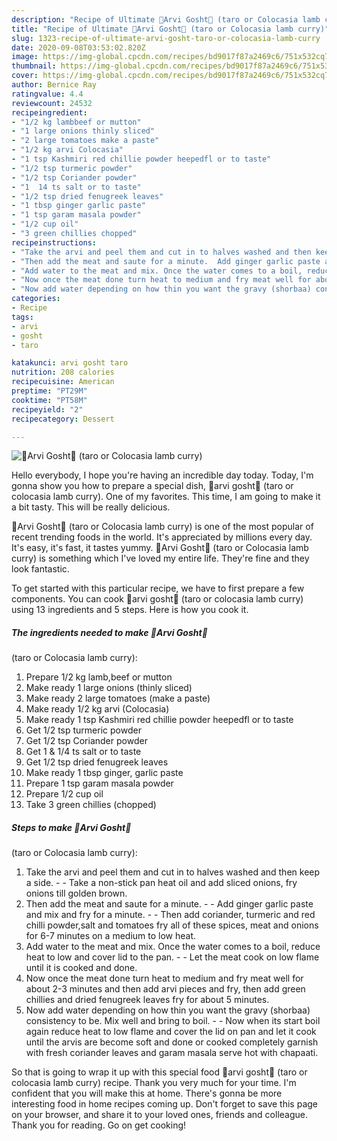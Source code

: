 ```yaml
---
description: "Recipe of Ultimate 🥘Arvi Gosht🥘 (taro or Colocasia lamb curry)"
title: "Recipe of Ultimate 🥘Arvi Gosht🥘 (taro or Colocasia lamb curry)"
slug: 1323-recipe-of-ultimate-arvi-gosht-taro-or-colocasia-lamb-curry
date: 2020-09-08T03:53:02.820Z
image: https://img-global.cpcdn.com/recipes/bd9017f87a2469c6/751x532cq70/🥘arvi-gosht🥘-taro-or-colocasia-lamb-curry-recipe-main-photo.jpg
thumbnail: https://img-global.cpcdn.com/recipes/bd9017f87a2469c6/751x532cq70/🥘arvi-gosht🥘-taro-or-colocasia-lamb-curry-recipe-main-photo.jpg
cover: https://img-global.cpcdn.com/recipes/bd9017f87a2469c6/751x532cq70/🥘arvi-gosht🥘-taro-or-colocasia-lamb-curry-recipe-main-photo.jpg
author: Bernice Ray
ratingvalue: 4.4
reviewcount: 24532
recipeingredient:
- "1/2 kg lambbeef or mutton"
- "1 large onions thinly sliced"
- "2 large tomatoes make a paste"
- "1/2 kg arvi Colocasia"
- "1 tsp Kashmiri red chillie powder heepedfl or to taste"
- "1/2 tsp turmeric powder"
- "1/2 tsp Coriander powder"
- "1  14 ts salt or to taste"
- "1/2 tsp dried fenugreek leaves"
- "1 tbsp ginger garlic paste"
- "1 tsp garam masala powder"
- "1/2 cup oil"
- "3 green chillies chopped"
recipeinstructions:
- "Take the arvi and peel them and cut in to halves washed and then keep a side.  Take a non-stick pan heat oil and add sliced onions, fry onions till golden brown."
- "Then add the meat and saute for a minute.  Add ginger garlic paste and mix and fry for a minute.  Then add coriander, turmeric and red chilli powder,salt and tomatoes fry all of these spices, meat and onions for 6-7 minutes on a medium to low heat."
- "Add water to the meat and mix. Once the water comes to a boil, reduce heat to low and cover lid to the pan.  Let the meat cook on low flame until it is cooked and done."
- "Now once the meat done turn heat to medium and fry meat well for about 2-3 minutes and then add arvi pieces and fry, then add green chillies and dried fenugreek leaves fry for about 5 minutes."
- "Now add water depending on how thin you want the gravy (shorbaa) consistency to be. Mix well and bring to boil.  Now when its start boil again reduce heat to low flame and cover the lid on pan and let it cook until the arvis are become soft and done or cooked completely garnish with fresh coriander leaves and garam masala serve hot with chapaati."
categories:
- Recipe
tags:
- arvi
- gosht
- taro

katakunci: arvi gosht taro 
nutrition: 208 calories
recipecuisine: American
preptime: "PT29M"
cooktime: "PT58M"
recipeyield: "2"
recipecategory: Dessert

---
```



![🥘Arvi Gosht🥘
(taro or Colocasia lamb curry)](https://img-global.cpcdn.com/recipes/bd9017f87a2469c6/751x532cq70/🥘arvi-gosht🥘-taro-or-colocasia-lamb-curry-recipe-main-photo.jpg)

Hello everybody, I hope you're having an incredible day today. Today, I'm gonna show you how to prepare a special dish, 🥘arvi gosht🥘
(taro or colocasia lamb curry). One of my favorites. This time, I am going to make it a bit tasty. This will be really delicious.

🥘Arvi Gosht🥘
(taro or Colocasia lamb curry) is one of the most popular of recent trending foods in the world. It's appreciated by millions every day. It's easy, it's fast, it tastes yummy. 🥘Arvi Gosht🥘
(taro or Colocasia lamb curry) is something which I've loved my entire life. They're fine and they look fantastic.




To get started with this particular recipe, we have to first prepare a few components. You can cook 🥘arvi gosht🥘
(taro or colocasia lamb curry) using 13 ingredients and 5 steps. Here is how you cook it.

<!--inarticleads1-->

##### The ingredients needed to make 🥘Arvi Gosht🥘
(taro or Colocasia lamb curry):

1. Prepare 1/2 kg lamb,beef or mutton
1. Make ready 1 large onions (thinly sliced)
1. Make ready 2 large tomatoes (make a paste)
1. Make ready 1/2 kg arvi (Colocasia)
1. Make ready 1 tsp Kashmiri red chillie powder heepedfl or to taste
1. Get 1/2 tsp turmeric powder
1. Get 1/2 tsp Coriander powder
1. Get 1 &amp; 1/4 ts salt or to taste
1. Get 1/2 tsp dried fenugreek leaves
1. Make ready 1 tbsp ginger, garlic paste
1. Prepare 1 tsp garam masala powder
1. Prepare 1/2 cup oil
1. Take 3 green chillies (chopped)




<!--inarticleads2-->

##### Steps to make 🥘Arvi Gosht🥘
(taro or Colocasia lamb curry):

1. Take the arvi and peel them and cut in to halves washed and then keep a side. -  - Take a non-stick pan heat oil and add sliced onions, fry onions till golden brown.
1. Then add the meat and saute for a minute. -  - Add ginger garlic paste and mix and fry for a minute. -  - Then add coriander, turmeric and red chilli powder,salt and tomatoes fry all of these spices, meat and onions for 6-7 minutes on a medium to low heat.
1. Add water to the meat and mix. Once the water comes to a boil, reduce heat to low and cover lid to the pan. -  - Let the meat cook on low flame until it is cooked and done.
1. Now once the meat done turn heat to medium and fry meat well for about 2-3 minutes and then add arvi pieces and fry, then add green chillies and dried fenugreek leaves fry for about 5 minutes.
1. Now add water depending on how thin you want the gravy (shorbaa) consistency to be. Mix well and bring to boil. -  - Now when its start boil again reduce heat to low flame and cover the lid on pan and let it cook until the arvis are become soft and done or cooked completely garnish with fresh coriander leaves and garam masala serve hot with chapaati.




So that is going to wrap it up with this special food 🥘arvi gosht🥘
(taro or colocasia lamb curry) recipe. Thank you very much for your time. I'm confident that you will make this at home. There's gonna be more interesting food in home recipes coming up. Don't forget to save this page on your browser, and share it to your loved ones, friends and colleague. Thank you for reading. Go on get cooking!
